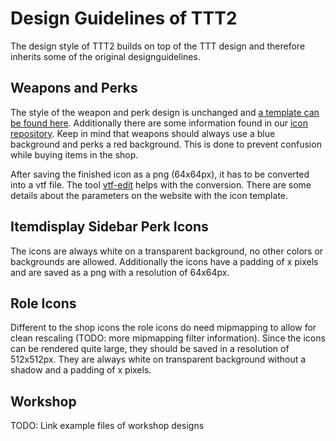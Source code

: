 # Design Guidelines of TTT2

The design style of TTT2 builds on top of the TTT design and therefore inherits some of the original designguidelines.

## Weapons and Perks

The style of the weapon and perk design is unchanged and [a template can be found here](http://ttt.badking.net/custom-weapon-guide). Additionally there are some information found in our [icon repository](https://github.com/TimGoll/ttt_addon_graphics/tree/master/reworked_shop/). Keep in mind that weapons should always use a blue background and perks a red background. This is done to prevent confusion while buying items in the shop.

After saving the finished icon as a png (64x64px), it has to be converted into a vtf file. The tool [vtf-edit](https://developer.valvesoftware.com/wiki/VTFEdit) helps with the conversion. There are some details about the parameters on the website with the icon template.

## Itemdisplay Sidebar Perk Icons

The icons are always white on a transparent background, no other colors or backgrounds are allowed. Additionally the icons have a padding of x pixels and are saved as a png with a resolution of 64x64px.

## Role Icons

Different to the shop icons the role icons do need mipmapping to allow for clean rescaling (TODO: more mipmapping filter information). Since the icons can be rendered quite large, they should be saved in a resolution of 512x512px. They are always white on transparent background without a shadow and a padding of x pixels.

## Workshop

TODO: Link example files of workshop designs
